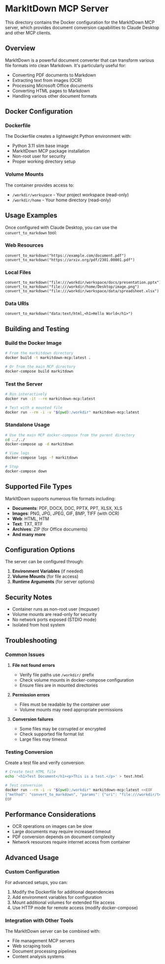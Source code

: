 # MarkItDown MCP Server

This directory contains the Docker configuration for the MarkItDown MCP server, which provides document conversion capabilities to Claude Desktop and other MCP clients.

## Overview

MarkItDown is a powerful document converter that can transform various file formats into clean Markdown. It's particularly useful for:

- Converting PDF documents to Markdown
- Extracting text from images (OCR)
- Processing Microsoft Office documents
- Converting HTML pages to Markdown
- Handling various other document formats

## Docker Configuration

### Dockerfile

The Dockerfile creates a lightweight Python environment with:
- Python 3.11 slim base image
- MarkItDown MCP package installation
- Non-root user for security
- Proper working directory setup

### Volume Mounts

The container provides access to:
- `/workdir/workspace` - Your project workspace (read-only)
- `/workdir/home` - Your home directory (read-only)

## Usage Examples

Once configured with Claude Desktop, you can use the `convert_to_markdown` tool:

### Web Resources
```
convert_to_markdown("https://example.com/document.pdf")
convert_to_markdown("https://arxiv.org/pdf/2301.00001.pdf")
```

### Local Files
```
convert_to_markdown("file:///workdir/workspace/docs/presentation.pptx")
convert_to_markdown("file:///workdir/home/Desktop/image.png")
convert_to_markdown("file:///workdir/workspace/data/spreadsheet.xlsx")
```

### Data URIs
```
convert_to_markdown("data:text/html,<h1>Hello World</h1>")
```

## Building and Testing

### Build the Docker Image
```bash
# From the markitdown directory
docker build -t markitdown-mcp:latest .

# Or from the main MCP directory
docker-compose build markitdown
```

### Test the Server
```bash
# Run interactively
docker run -it --rm markitdown-mcp:latest

# Test with a mounted file
docker run --rm -i -v "$(pwd):/workdir" markitdown-mcp:latest
```

### Standalone Usage
```bash
# Use the main MCP docker-compose from the parent directory
cd ../../
docker-compose up -d markitdown

# View logs
docker-compose logs -f markitdown

# Stop
docker-compose down
```

## Supported File Types

MarkItDown supports numerous file formats including:

- **Documents**: PDF, DOCX, DOC, PPTX, PPT, XLSX, XLS
- **Images**: PNG, JPG, JPEG, GIF, BMP, TIFF (with OCR)
- **Web**: HTML, HTM
- **Text**: TXT, RTF
- **Archives**: ZIP (for Office documents)
- **And many more**

## Configuration Options

The server can be configured through:

1. **Environment Variables** (if needed)
2. **Volume Mounts** (for file access)
3. **Runtime Arguments** (for server options)

## Security Notes

- Container runs as non-root user (mcpuser)
- Volume mounts are read-only for security
- No network ports exposed (STDIO mode)
- Isolated from host system

## Troubleshooting

### Common Issues

1. **File not found errors**
   - Verify file paths use `/workdir/` prefix
   - Check volume mounts in docker-compose configuration
   - Ensure files are in mounted directories

2. **Permission errors**
   - Files must be readable by the container user
   - Volume mounts may need appropriate permissions

3. **Conversion failures**
   - Some files may be corrupted or encrypted
   - Check supported file format list
   - Large files may timeout

### Testing Conversion

Create a test file and verify conversion:
```bash
# Create test HTML file
echo '<h1>Test Document</h1><p>This is a test.</p>' > test.html

# Test conversion
docker run --rm -i -v "$(pwd):/workdir" markitdown-mcp:latest <<EOF
{"method": "convert_to_markdown", "params": {"uri": "file:///workdir/test.html"}}
EOF
```

## Performance Considerations

- OCR operations on images can be slow
- Large documents may require increased timeout
- PDF conversion depends on document complexity
- Network resources require internet access from container

## Advanced Usage

### Custom Configuration

For advanced setups, you can:
1. Modify the Dockerfile for additional dependencies
2. Add environment variables for configuration
3. Mount additional volumes for extended file access
4. Use HTTP mode for remote access (modify docker-compose)

### Integration with Other Tools

The MarkItDown server can be combined with:
- File management MCP servers
- Web scraping tools
- Document processing pipelines
- Content analysis systems

